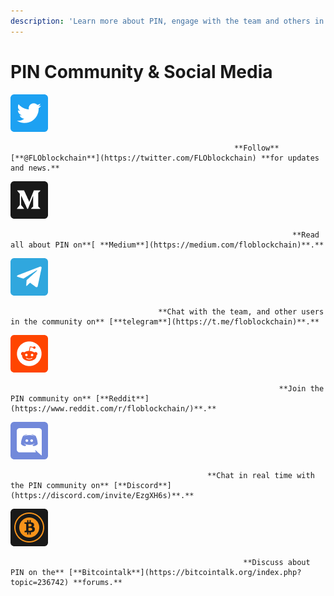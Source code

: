 ```yaml
---
description: 'Learn more about PIN, engage with the team and others in the community!'
---
```


# PIN Community & Social Media

![](../.gitbook/assets/image%20%2817%29.png)

```text
                                                  **Follow** [**@FLOblockchain**](https://twitter.com/FLOblockchain) **for updates and news.**
```

![](../.gitbook/assets/image%20%285%29.png)

```text
                                                               **Read all about PIN on**[ **Medium**](https://medium.com/floblockchain)**.**
```

![](../.gitbook/assets/image%20%289%29%20%282%29%20%282%29%20%281%29.png)

```text
                                 **Chat with the team, and other users in the community on** [**telegram**](https://t.me/floblockchain)**.**
```

![](../.gitbook/assets/image%20%2816%29.png)

```text
                                                            **Join the PIN community on** [**Reddit**](https://www.reddit.com/r/floblockchain/)**.**
```

![](../.gitbook/assets/image%20%283%29.png)

```text
                                            **Chat in real time with the PIN community on** [**Discord**](https://discord.com/invite/EzgXH6s)**.**
```

![](../.gitbook/assets/image%20%288%29.png)

```text
                                                    **Discuss about PIN on the** [**Bitcointalk**](https://bitcointalk.org/index.php?topic=236742) **forums.**
```

